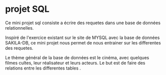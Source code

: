 # projet SQL

Ce mini projet sql consiste a écrire des requetes dans une base de données relationnelles.

Inspiré de l'exercice existant sur le site de MYSQL avec la base de données SAKILA-DB, ce mini projet nous permet de nous entrainer sur les differentes des requetes.

Le thème général de la base de données est le cinéma, avec quelques filmes cultes, leur réalisateur et leurs acteurs.
Le but est de faire des relations entre les differentes tables .
